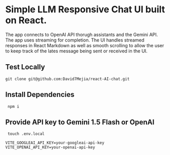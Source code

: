 # Simple LLM Responsive Chat UI built on React.

The app connects to OpenAI API thorugh assistants and the Gemini API. The app uses streaming for completion. The UI handles streamed responses in React Markdown as well as smooth scrolling to allow the user to keep track of the lates message being sent or received in the UI. 

## Test Locally 
```git clone git@github.com:David7Mejia/react-AI-chat.git```

## Install Dependencies 
``` npm i```

## Provide API key to Gemini 1.5 Flash or OpenAI
``` touch .env.local```
```
VITE_GOOGLEAI_API_KEY=your-googleai-api-key
VITE_OPENAI_API_KEY=your-openai-api-key
```
